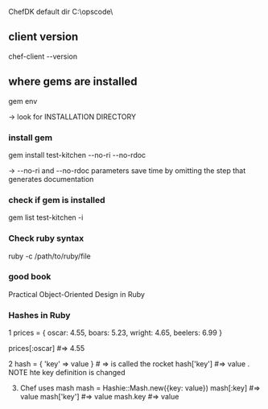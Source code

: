 
ChefDK default dir C:\opscode\

## client version

chef-client --version


## where gems are installed

 gem env
 
 -> look for INSTALLATION DIRECTORY
 
 
### install gem
gem install test-kitchen --no-ri --no-rdoc

 -> --no-ri and --no-rdoc parameters save time by omitting the step that generates documentation


### check if gem is installed
gem list test-kitchen -i




### Check ruby syntax

ruby -c /path/to/ruby/file


### good book

Practical Object-Oriented Design in Ruby




### Hashes in Ruby
1
prices = { oscar: 4.55, boars: 5.23, wright: 4.65, beelers: 6.99 } 

prices[:oscar] #=> 4.55


2
hash = { 'key' => value } 		# => is called the rocket
hash['key'] 					#=> value . NOTE hte key definition is changed



3. Chef uses mash
mash = Hashie::Mash.new({key: value})
mash[:key]  #=> value 
mash['key'] #=> value 
mash.key	#=> value
















